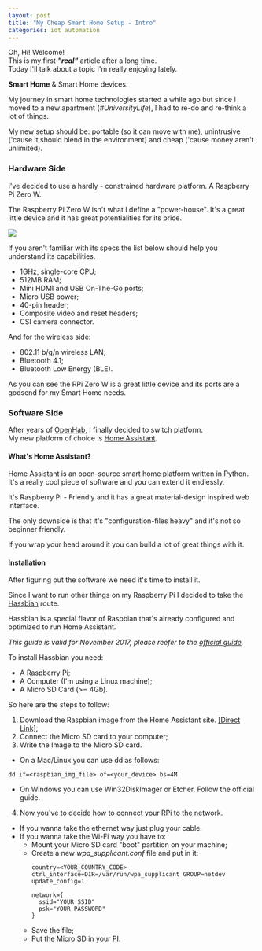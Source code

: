 ```yaml
---
layout: post
title: "My Cheap Smart Home Setup - Intro"
categories: iot automation
---
```

Oh, Hi! Welcome!  
This is my first **_"real"_** article after a long time.  
Today I'll talk about a topic I'm really enjoying lately.

**Smart Home** & Smart Home devices.

My journey in smart home technologies started a while ago but since I moved to a new apartment (_#UniversityLife_), I had to re-do and re-think a lot of things.

My new setup should be: portable (so it can move with me), unintrusive ('cause it should blend in the environment) and cheap ('cause money aren't unlimited).

### Hardware Side
I've decided to use a hardly - constrained hardware platform. A Raspberry Pi Zero W.

The Raspberry Pi Zero W isn't what I define a "power-house".
It's a great little device and it has great potentialities for its price.

<img src="https://c2.staticflickr.com/4/3735/33209069075_99e08d84ec_b.jpg" style="max-width: 400px"/>

If you aren't familiar with its specs the list below should help you understand its capabilities.
- 1GHz, single-core CPU;
- 512MB RAM;
- Mini HDMI and USB On-The-Go ports;
- Micro USB power;
- 40-pin header;
- Composite video and reset headers;
- CSI camera connector.

And for the wireless side:
-  802.11 b/g/n wireless LAN;
-  Bluetooth 4.1;
-  Bluetooth Low Energy (BLE).

As you can see the RPi Zero W is a great little device and its ports are a godsend for my Smart Home needs.

### Software Side

After years of [OpenHab](https://www.openhab.org), I finally decided to switch platform.  
My new platform of choice is [Home Assistant](http://home-assistant.io).

#### What's Home Assistant?
Home Assistant is an open-source smart home platform written in Python.
It's a really cool piece of software and you can extend it endlessly.

It's Raspberry Pi - Friendly and it has a great material-design inspired web interface.

The only downside is that it's "configuration-files heavy" and it's not so beginner friendly.

If you wrap your head around it you can build a lot of great things with it.

#### Installation

After figuring out the software we need it's time to install it.

Since I want to run other things on my Raspberry Pi I decided to take the [Hassbian](https://home-assistant.io/docs/installation/hassbian/) route.

Hassbian is a special flavor of Raspbian that's already configured and optimized to run Home Assistant.

_This guide is valid for November 2017, please reefer to the [official guide](https://home-assistant.io/docs/installation/hassbian/installation/)._

To install Hassbian you need:
- A Raspberry Pi;
- A Computer (I'm using a Linux machine);
- A Micro SD Card (>= 4Gb).

So here are the steps to follow:

1. Download the Raspbian image from the Home Assistant site. [[Direct Link]](https://github.com/home-assistant/pi-gen/releases/latest);
2. Connect the Micro SD card to your computer;
3. Write the Image to the Micro SD card.
  - On a Mac/Linux you can use dd as follows:
  ```
  dd if=<raspbian_img_file> of=<your_device> bs=4M
  ```
  - On Windows you can use Win32DiskImager or Etcher. Follow the official guide.
4. Now you've to decide how to connect your RPi to the network.
  - If you wanna take the ethernet way just plug your cable.
  - If you wanna take the Wi-Fi way you have to:
    - Mount your Micro SD card "boot" partition on your machine;
    - Create a new _wpa_supplicant.conf_ file and put in it:
      ```
      country=<YOUR_COUNTRY_CODE>
      ctrl_interface=DIR=/var/run/wpa_supplicant GROUP=netdev
      update_config=1

      network={
        ssid="YOUR_SSID"
        psk="YOUR_PASSWORD"
      }
      ```
    - Save the file;
    - Put the Micro SD in your PI.
